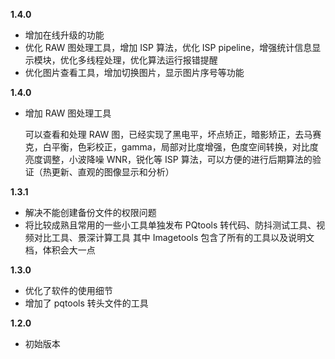 **1.4.0**

- 增加在线升级的功能
- 优化 RAW 图处理工具，增加 ISP 算法，优化 ISP pipeline，增强统计信息显示模块，优化多线程处理，优化算法运行报错提醒
- 优化图片查看工具，增加切换图片，显示图片序号等功能

**1.4.0**

- 增加 RAW 图处理工具

  可以查看和处理 RAW 图，已经实现了黑电平，坏点矫正，暗影矫正，去马赛克，白平衡，色彩校正，gamma，局部对比度增强，色度空间转换，对比度亮度调整，小波降噪 WNR，锐化等 ISP 算法，可以方便的进行后期算法的验证（热更新、直观的图像显示和分析）

**1.3.1**

- 解决不能创建备份文件的权限问题
- 将比较成熟且常用的一些小工具单独发布
  PQtools 转代码、防抖测试工具、视频对比工具、景深计算工具
  其中 Imagetools 包含了所有的工具以及说明文档，体积会大一点

**1.3.0**

- 优化了软件的使用细节
- 增加了 pqtools 转头文件的工具

**1.2.0**

- 初始版本
